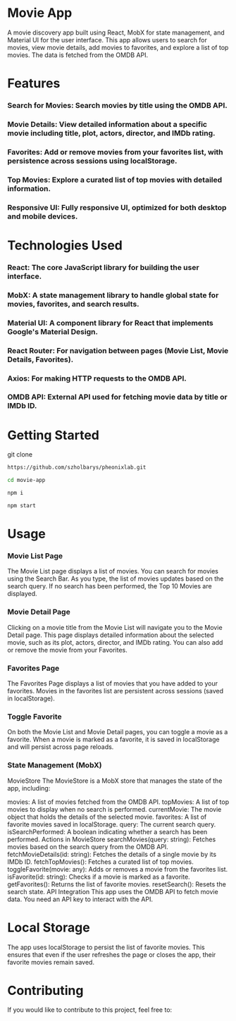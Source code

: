 # Movie App

A movie discovery app built using React, MobX for state management, and Material UI for the user interface. This app allows users to search for movies, view movie details, add movies to favorites, and explore a list of top movies. The data is fetched from the OMDB API.

# Features

### Search for Movies: Search movies by title using the OMDB API.

### Movie Details: View detailed information about a specific movie including title, plot, actors, director, and IMDb rating.

### Favorites: Add or remove movies from your favorites list, with persistence across sessions using localStorage.

### Top Movies: Explore a curated list of top movies with detailed information.

### Responsive UI: Fully responsive UI, optimized for both desktop and mobile devices.

# Technologies Used

### React: The core JavaScript library for building the user interface.

### MobX: A state management library to handle global state for movies, favorites, and search results.

### Material UI: A component library for React that implements Google's Material Design.

### React Router: For navigation between pages (Movie List, Movie Details, Favorites).

### Axios: For making HTTP requests to the OMDB API.

### OMDB API: External API used for fetching movie data by title or IMDb ID.

# Getting Started

git clone

```bash
https://github.com/szholbarys/pheonixlab.git
```

```bash
cd movie-app
```

```bash
npm i
```

```bash
npm start
```

# Usage
### Movie List Page
The Movie List page displays a list of movies.
You can search for movies using the Search Bar. As you type, the list of movies updates based on the search query.
If no search has been performed, the Top 10 Movies are displayed.
### Movie Detail Page
Clicking on a movie title from the Movie List will navigate you to the Movie Detail page.
This page displays detailed information about the selected movie, such as its plot, actors, director, and IMDb rating.
You can also add or remove the movie from your Favorites.
### Favorites Page
The Favorites Page displays a list of movies that you have added to your favorites.
Movies in the favorites list are persistent across sessions (saved in localStorage).
### Toggle Favorite
On both the Movie List and Movie Detail pages, you can toggle a movie as a favorite.
When a movie is marked as a favorite, it is saved in localStorage and will persist across page reloads.
### State Management (MobX)
MovieStore
The MovieStore is a MobX store that manages the state of the app, including:

movies: A list of movies fetched from the OMDB API.
topMovies: A list of top movies to display when no search is performed.
currentMovie: The movie object that holds the details of the selected movie.
favorites: A list of favorite movies saved in localStorage.
query: The current search query.
isSearchPerformed: A boolean indicating whether a search has been performed.
Actions in MovieStore
searchMovies(query: string): Fetches movies based on the search query from the OMDB API.
fetchMovieDetails(id: string): Fetches the details of a single movie by its IMDb ID.
fetchTopMovies(): Fetches a curated list of top movies.
toggleFavorite(movie: any): Adds or removes a movie from the favorites list.
isFavorite(id: string): Checks if a movie is marked as a favorite.
getFavorites(): Returns the list of favorite movies.
resetSearch(): Resets the search state.
API Integration
This app uses the OMDB API to fetch movie data. You need an API key to interact with the API.

# Local Storage
The app uses localStorage to persist the list of favorite movies. This ensures that even if the user refreshes the page or closes the app, their favorite movies remain saved.

# Contributing
If you would like to contribute to this project, feel free to: